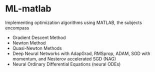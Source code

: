 # ML-matlab
Implementing optimization algorithms using MATLAB, the subjects encompass 
* Gradient Descent Method  
* Newton Method  
* Quasi-Newton Methods 
* Deep Neural Networks with AdapGrad, RMSprop, ADAM, SGD with momentum, and Nesterov accelerated SGD (NAG)
* Neural Ordinary Differential Equations (neural ODEs)
